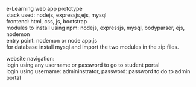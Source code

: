 e-Learning web app prototype <br>
stack used: nodejs, expressjs,ejs, mysql <br>
frontend: html, css, js, bootstrap <br>
modules to install using npm: nodejs, expressjs, mysql, bodyparser, ejs, nodemon <br>
entry point: nodemon or node app.js <br>
for database install mysql and import the two modules in the zip files. <br>

website navigation: <br>
login using any username or password to go to student portal <br>
login using username: admininstrator, password: password to do to admin portal <br>

